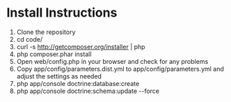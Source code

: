 # Install Instructions

1. Clone the repository
2. cd code/
3. curl -s http://getcomposer.org/installer | php
4. php composer.phar install
5. Open web/config.php in your browser and check for any problems
6. Copy app/config/parameters.dist.yml to app/config/parameters.yml and adjust the settings as needed
7. php app/console doctrine:database:create
8. php app/console doctrine:schema:update --force
